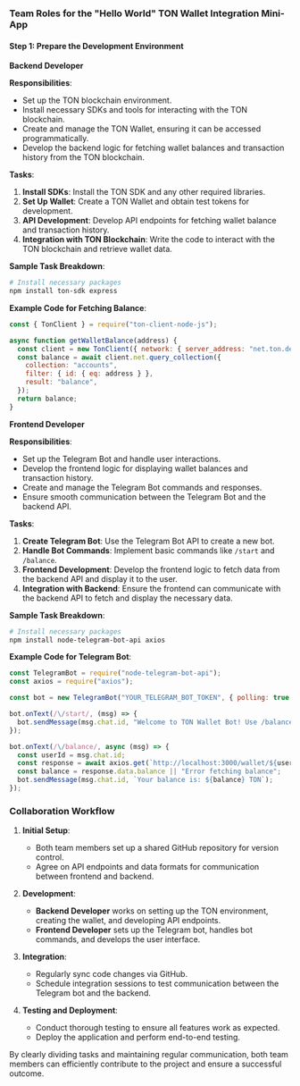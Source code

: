 ### Team Roles for the "Hello World" TON Wallet Integration Mini-App

#### Step 1: Prepare the Development Environment

**Backend Developer**

**Responsibilities**:

- Set up the TON blockchain environment.
- Install necessary SDKs and tools for interacting with the TON blockchain.
- Create and manage the TON Wallet, ensuring it can be accessed programmatically.
- Develop the backend logic for fetching wallet balances and transaction history from the TON blockchain.

**Tasks**:

1. **Install SDKs**: Install the TON SDK and any other required libraries.
2. **Set Up Wallet**: Create a TON Wallet and obtain test tokens for development.
3. **API Development**: Develop API endpoints for fetching wallet balance and transaction history.
4. **Integration with TON Blockchain**: Write the code to interact with the TON blockchain and retrieve wallet data.

**Sample Task Breakdown**:

```bash
# Install necessary packages
npm install ton-sdk express
```

**Example Code for Fetching Balance**:

```javascript
const { TonClient } = require("ton-client-node-js");

async function getWalletBalance(address) {
  const client = new TonClient({ network: { server_address: "net.ton.dev" } });
  const balance = await client.net.query_collection({
    collection: "accounts",
    filter: { id: { eq: address } },
    result: "balance",
  });
  return balance;
}
```

**Frontend Developer**

**Responsibilities**:

- Set up the Telegram Bot and handle user interactions.
- Develop the frontend logic for displaying wallet balances and transaction history.
- Create and manage the Telegram Bot commands and responses.
- Ensure smooth communication between the Telegram Bot and the backend API.

**Tasks**:

1. **Create Telegram Bot**: Use the Telegram Bot API to create a new bot.
2. **Handle Bot Commands**: Implement basic commands like `/start` and `/balance`.
3. **Frontend Development**: Develop the frontend logic to fetch data from the backend API and display it to the user.
4. **Integration with Backend**: Ensure the frontend can communicate with the backend API to fetch and display the necessary data.

**Sample Task Breakdown**:

```bash
# Install necessary packages
npm install node-telegram-bot-api axios
```

**Example Code for Telegram Bot**:

```javascript
const TelegramBot = require("node-telegram-bot-api");
const axios = require("axios");

const bot = new TelegramBot("YOUR_TELEGRAM_BOT_TOKEN", { polling: true });

bot.onText(/\/start/, (msg) => {
  bot.sendMessage(msg.chat.id, "Welcome to TON Wallet Bot! Use /balance to check your balance.");
});

bot.onText(/\/balance/, async (msg) => {
  const userId = msg.chat.id;
  const response = await axios.get(`http://localhost:3000/wallet/${userId}/balance`);
  const balance = response.data.balance || "Error fetching balance";
  bot.sendMessage(msg.chat.id, `Your balance is: ${balance} TON`);
});
```

### Collaboration Workflow

1. **Initial Setup**:

   - Both team members set up a shared GitHub repository for version control.
   - Agree on API endpoints and data formats for communication between frontend and backend.

2. **Development**:

   - **Backend Developer** works on setting up the TON environment, creating the wallet, and developing API endpoints.
   - **Frontend Developer** sets up the Telegram bot, handles bot commands, and develops the user interface.

3. **Integration**:

   - Regularly sync code changes via GitHub.
   - Schedule integration sessions to test communication between the Telegram bot and the backend.

4. **Testing and Deployment**:
   - Conduct thorough testing to ensure all features work as expected.
   - Deploy the application and perform end-to-end testing.

By clearly dividing tasks and maintaining regular communication, both team members can efficiently contribute to the project and ensure a successful outcome.
